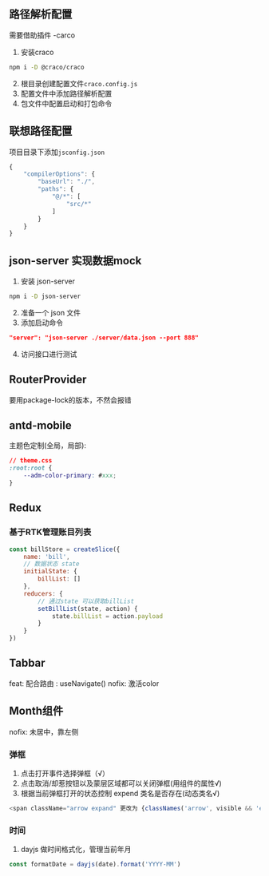 ## 路径解析配置
需要借助插件 -carco

1. 安装craco
```bash
npm i -D @craco/craco
```
2. 根目录创建配置文件`craco.config.js`
3. 配置文件中添加路径解析配置
4. 包文件中配置启动和打包命令

## 联想路径配置

项目目录下添加`jsconfig.json`

```ts
{
    "compilerOptions": {
        "baseUrl": "./",
        "paths": {
            "@/*": [
                "src/*"
            ]
        }
    }
}
```

## json-server 实现数据mock

1. 安装 json-server
```bash
npm i -D json-server
```
2. 准备一个 json 文件
3. 添加启动命令

```json
"server": "json-server ./server/data.json --port 888"
```
4. 访问接口进行测试

## RouterProvider

要用package-lock的版本，不然会报错

## antd-mobile

主题色定制(全局，局部):

```css
// theme.css
:root:root {
    --adm-color-primary: #xxx;
}
```

## Redux

### 基于RTK管理账目列表

```js
const billStore = createSlice({
    name: 'bill',
    // 数据状态 state 
    initialState: {
        billList: []
    },
    reducers: {
        // 通过state 可以获取billList
        setBillList(state, action) {
            state.billList = action.payload
        }
    }
})
```

## Tabbar
feat: 配合路由 : useNavigate()
nofix: 激活color

## Month组件
nofix: 未居中，靠左侧

### 弹框

1. 点击打开事件选择弹框（√）
2. 点击取消/却惹按钮以及蒙层区域都可以关闭弹框(用组件的属性√)
3. 根据当前弹框打开的状态控制 expend 类名是否存在(动态类名√)
```js
<span className="arrow expand" 更改为 {classNames('arrow', visible && 'expand')}></span>
```
### 时间

1. dayjs 做时间格式化，管理当前年月
```js
const formatDate = dayjs(date).format('YYYY-MM')
```